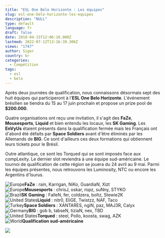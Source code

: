 ```yaml
---
title: "ESL One Belo Horizonte : Les équipes"
slug: esl-one-belo-horizonte-les-equipes
description: "NULL"
type: default
language: fr
draft: false
date: 2018-04-15T12:06:10.000Z
lastmod: 2022-07-12T13:16:39.306Z
views: "1747"
author: Siger
country: br
categories:
  - Compétition
tags:
  - esl
  - belo
---
```

Après deux journées de qualification, nous connaissons désormais sept des huit équipes qui participeront à l'**ESL One Belo Horizonte**. L'événement brésilien se tiendra du 15 au 17 juin prochain et propose un prize pool de **$200.000**. 

Quatre organisations ont reçu une invitation, il s'agit des **FaZe**, **Mousesports**, **Liquid** et bien entendu les locaux, les **SK Gaming**. Les **EnVyUs** étaient présents dans la qualification fermée mais les Français ont d'abord été défaits par **Space Soldiers** avant d'être éliminés par les Allemands de **BIG**. Ce sont d'ailleurs ces deux formations qui obtiennent leurs tickets pour le Brésil. 

Outre atlantique, ce sont les Torqued qui se sont imposés face aux compLexity. Le dernier slot reviendra à une équipe sud-américaine. Le tournoi de qualification de cette région se jouera du 24 avril au 9 mai. Parmi les équipes présentes, nous retrouvons les Luminosity, NTC ou encore les Argentins d'Isurus.

![Europe](/images/countries/eu.svg)**⁠FaZe** : rain, Karrigan, NiKo, GuardiaN, Xizt  
![Europe](/images/countries/eu.svg)⁠**Mousesports** : chrisJ, oskar, ropz, suNny, STYKO⁠  
![Brazil](/images/countries/br.svg)⁠**SK Gaming** : FalleN, fer, coldzera, boltz⁠, Stewie2K  
![United States](/images/countries/us.svg)⁠**Liquid** : nitr0, EliGE, Twistzz, NAF, Taco  
![Turkey](/images/countries/tr.svg)**⁠Space Soldiers** : XANTARES, ngiN, paz, MAJ3R, Calyx  
![Germany](/images/countries/de.svg)⁠**BIG** : gob b, tabseN, tiziaN, nex, TBD  
![United States](/images/countries/us.svg)**⁠Torqued** : steel, Pollo, koosta, swag, AZK  
![World](/images/countries/wo.svg)⁠**Qualification sud-américaine**

![](/images/articles/5ad24faf9b22c/images/SZ8uSJ04D7V4pjtM14iCPHjawJof8lfW3nRt4uBE.jpeg)

  
